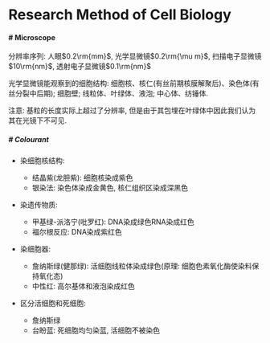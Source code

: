 # Research Method of Cell Biology

#### # Microscope

分辨率序列: 人眼$0.2\rm{mm}$, 光学显微镜$0.2\rm{\mu m}$, 扫描电子显微镜$10\rm{nm}$, 透射电子显微镜$0.1\rm{nm}$

光学显微镜能观察到的细胞结构: 细胞核、核仁(有丝前期核膜解聚后)、染色体(有丝分裂中后期); 细胞壁; 线粒体、叶绿体、液泡; 中心体、纺锤体. 

注意: 基粒的长度实际上超过了分辨率, 但是由于其包埋在叶绿体中因此我们认为其在光镜下不可见. 



##### # Colourant

- 染细胞核结构:
    - 结晶紫(龙胆紫): 细胞核染成紫色
    - 银染法: 染色体染成金黄色, 核仁组织区染成深黑色

- 染遗传物质: 
    - 甲基绿-派洛宁(吡罗红): DNA染成绿色RNA染成红色
    - 福尔根反应: DNA染成紫红色

- 染细胞器: 
    - 詹纳斯绿(健那绿): 活细胞线粒体染成绿色(原理: 细胞色素氧化酶使染料保持氧化态)
    - 中性红: 高尔基体和液泡染成红色

- 区分活细胞和死细胞:
    - 詹纳斯绿
    - 台盼蓝: 死细胞均匀染蓝, 活细胞不被染色

